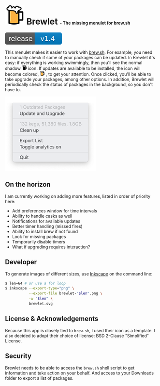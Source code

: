 <h1>
<img src="images/brewlet-color.svg" alt="BrewLet Icon" width="64" />
Brewlet
<p style="display: inline; font-size:14px;"> - The missing menulet for brew.sh</p>
</h1>

<img src="images/release-badge.svg" alt="Release Version 1.0"/>

This menulet makes it easier to work with [brew.sh]. For example, you need to
manually check if some of your packages can be updated. In Brewlet it's easy:
if everything is working swimmingly, then you'll see the normal shadow 
<img src="images/brewlet-black.svg" width="16px" /> 
icon. If updates are available to be installed, the icon will become colored,
<img src="images/brewlet-color.svg" width="16px" /> , to get your attention.
Once clicked, you'll be able to take upgrade your packages, among other options.
In addition, Brewlet will periodically check the status of packages in the
background, so you don't have to.

<img src="images/statusmenu-example.png" width="300px"/>


## On the horizon

I am currently working on adding more features, listed in order of priority
here:

- Add preferences window for time intervals
- Ability to handle casks as well
- Notifications for available updates
- Better timer handling (missed fires)
- Ability to install brew if not found
- Look for missing packages
- Temporarily disable timers
- What if upgrading requires interaction?


## Developer

To generate images of different sizes, use [Inkscape] on the command line:

```bash
$ len=64 # or use a for loop
$ inkscape --export-type="png" \
           --export-file brewlet-"$len".png \
           -w "$len" \
           brewlet.svg
```

## License & Acknowledgements

Because this app is closely tied to `brew.sh`, I used their icon as a template.
I also decided to adopt their choice of license: BSD 2-Clause "Simplified" License.

## Security

Brewlet needs to be able to access the `brew.sh` shell script to get information 
and take action on your behalf. And access to your Downloads folder to export
a list of packages.

[brew.sh]: https://brew.sh
[Inkscape]: https://inkscape.org

